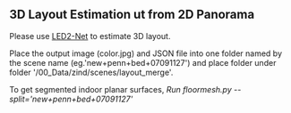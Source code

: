 ## 3D Layout Estimation ut from 2D Panorama  

Please use [LED2-Net](https://github.com/fuenwang/LED2-Net) to estimate 3D layout.

Place the output image (color.jpg) and JSON file into one folder named by the scene name (eg.'new+penn+bed+07091127') and place folder under folder '/00_Data/zind/scenes/layout_merge'.

To get segmented indoor planar surfaces, *Run floormesh.py --split='new+penn+bed+07091127'*

